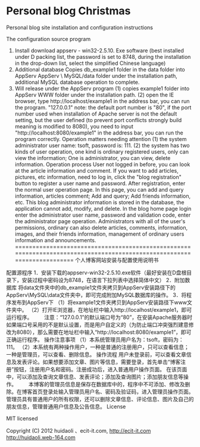 Personal blog Christmas
=======================================================================================================================
Personal blog site installation and configuration instructions

The configuration source program
1. Install download appserv - win32-2.5.10. Exe software (best installed under D packing list, the password is set to 8748, during the installation in the drop-down list, select the simplified Chinese language)
2. Additional database
Copies db_example1 folder in the data folder into AppServ AppServ \ MySQL/data folder under the installation path, additional MySQL database operation to complete.
3. Will release under the AppServ program
(1) copies example1 folder into AppServ WWW folder under the installation path.
(2) open the IE browser, type http://localhost/example1 in the address bar, you can run the program.
"127.0.0.1" note: the default port number is "80", if the port number used when installation of Apache server is not the default setting, but the user defined (to prevent port conflicts strongly build meaning is modified to 8080), you need to input "http://localhost:8080/example1" in the address bar, you can run the program correctly.
Operation matters needing attention
(1) the system administrator user name: tsoft, password is: 111.
(2) the system has two kinds of user operation, one kind is ordinary registered users, only can view the information; One is administrator, you can view, delete information.
Operation process
User not logged in before, you can look at the article information and comment. If you want to add articles, pictures, etc information, need to log in, click the "blog registration" button to register a user name and password. After registration, enter the normal user operation page.
In this page, you can add and query information, articles comment; Add and query; Add friends information, etc.
This blog administrator information is stored in the database, the application cannot add, modify, and delete. In the blog home page login enter the administrator user name, password and validation code, enter the administrator page operation. Administrators with all of the user's permissions, ordinary can also delete articles, comments, information, images, and their friends information, management of ordinary users information and announcements.
=======================================================================================================================
个人博客网站安装与配置使用说明书

配置源程序
1．安装下载的appserv-win32-2.5.10.exe软件（最好安装在D盘根目录下，安装过程中密码设为8748，在语言下拉列表中选择简体中文）
2．附加数据库
将data文件夹中的db_example1文件夹拷贝到AppServ安装路径下的AppServ\MySQL\data文件夹中，即可完成附加MySQL数据库的操作。
3．将程序发布到AppServ下
（1）将example1文件夹拷贝到AppServ安装路径下www文件夹中。
（2）打开IE浏览器，在地址栏中输入http://localhost/example1，即可运行程序。
　　注意：“127.0.0.1”的默认端口号为“80”，在安装Apache服务器时如果端口号采用的不是默认设置，而是用户自定义的（为防止端口冲突强烈建意修改为8080），那么需要在地址栏中输入“http://localhost:8080/example1”，即可正确运行程序。
操作注意事项
（1）本系统管理员用户名为：tsoft，密码为：111。
（2）本系统有两种操作用户，一种是普通的注册用户，只可以查看信息；一种是管理员，可以查看、删除信息。
操作流程
用户未登录前，可以查看文章信息及发表评论。如果想要添加文章、图片等信息，需要登录，首先单击“博客注册”按钮，注册用户名和密码。注册成功后，进入普通用户操作页面。
在该页面中，可以添加及查询文章信息、发表评论；添加及查询图片；添加朋友信息等操作。
　　本博客的管理员信息是保存在数据库中的，程序中不可添加、修改及删除。在博客首页登录处输入管理员用户名、密码及验证码，进入管理员操作页面。管理员具有普通用户的所有权限，还可以删除文章信息、评论信息、图片及自己的朋友信息，管理普通用户信息及公告信息。
License

MIT licensed

Copyright (C) 2012 huidaoli 、ecit-it.com, http://ecit-it.com   http://huidaoli.web-164.com

